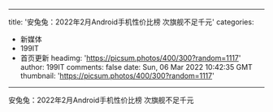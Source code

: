 
---
title: '安兔兔：2022年2月Android手机性价比榜 次旗舰不足千元'
categories: 
 - 新媒体
 - 199IT
 - 首页更新
headimg: 'https://picsum.photos/400/300?random=1117'
author: 199IT
comments: false
date: Sun, 06 Mar 2022 10:42:35 GMT
thumbnail: 'https://picsum.photos/400/300?random=1117'
---

<div>   
安兔兔：2022年2月Android手机性价比榜 次旗舰不足千元  
</div>
            